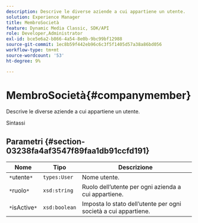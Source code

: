 ```yaml
---
description: Descrive le diverse aziende a cui appartiene un utente.
solution: Experience Manager
title: MembroSocietà
feature: Dynamic Media Classic, SDK/API
role: Developer,Administrator
exl-id: bce5e6a2-b866-4a54-8e0b-9bc99bf12988
source-git-commit: 1ec8b59f442eb96c6c3f5f1405d57a38a86bd056
workflow-type: tm+mt
source-wordcount: '53'
ht-degree: 9%

---
```


# MembroSocietà{#companymember}

Descrive le diverse aziende a cui appartiene un utente.

Sintassi

## Parametri {#section-03238fa4af3547f89faa1db91ccfd191}

| Nome | Tipo | Descrizione |
|---|---|---|
| `*`utente`*` | `types:User` | Nome utente. |
| `*`ruolo`*` | `xsd:string` | Ruolo dell’utente per ogni azienda a cui appartiene. |
| `*`isActive`*` | `xsd:boolean` | Imposta lo stato dell’utente per ogni società a cui appartiene. |
